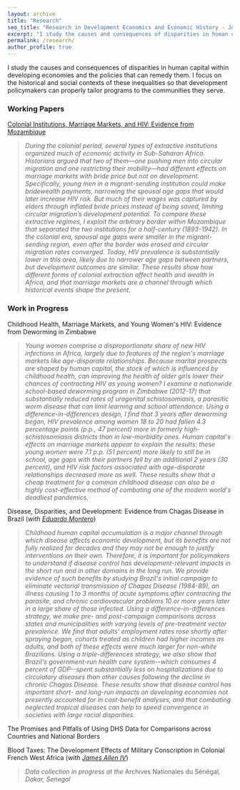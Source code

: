 ```yaml
---
layout: archive
title: "Research"
seo_title: "Research in Development Economics and Economic History - Jon Denton-Schneider"
excerpt: "I study the causes and consequences of disparities in human capital in developing economies and the policies that can remedy them."
permalink: /research/
author_profile: true
---
```


<p>
I study the causes and consequences of disparities in human capital within developing economies and the policies that can remedy them. I focus on the historical and social contexts of these inequalities so that development policymakers can properly tailor programs to the communities they serve.
</p>

<h3>Working Papers</h3>

<p>
<a href="https://jondentonschneider.com/files/denton-schneider_institutions_hiv.pdf">Colonial Institutions, Marriage Markets, and HIV: Evidence from Mozambique</a>
  <blockquote>
  <p><i>During the colonial period, several types of extractive institutions organized much of economic activity in Sub-Saharan Africa. Historians argued that two of them&mdash;one pushing men into circular migration and one restricting their mobility&mdash;had different effects on marriage markets with bride price but not on development. Specifically, young men in a migrant-sending institution could make bridewealth payments, narrowing the spousal age gaps that would later increase HIV risk. But much of their wages was captured by elders through inflated bride prices instead of being saved, limiting circular migration’s development potential. To compare these extractive regimes, I exploit the arbitrary border within Mozambique that separated the two institutions for a half-century (1893-1942). In the colonial era, spousal age gaps were smaller in the migrant-sending region, even after the border was erased and circular migration rates converged. Today, HIV prevalence is substantially lower in this area, likely due to narrower age gaps between partners, but development outcomes are similar. These results show how different forms of colonial extraction affect health and wealth in Africa, and that marriage markets are a channel through which historical events shape the present.</i>
  </p>
  </blockquote>
  </p>


  
<h3>Work in Progress</h3>

<p>
  Childhood Health, Marriage Markets, and Young Women's HIV: Evidence from Deworming in Zimbabwe
  <blockquote>
  <p><i>Young women comprise a disproportionate share of new HIV infections in Africa, largely due to features of the region's marriage markets like age-disparate relationships. Because marital prospects are shaped by human capital, the stock of which is influenced by childhood health, can improving the health of older girls lower their chances of contracting HIV as young women? I examine a nationwide school-based deworming program in Zimbabwe (2012-17) that substantially reduced rates of urogenital schistosomiasis, a parasitic worm disease that can limit learning and school attendance. Using a difference-in-differences design, I find that 3 years after deworming began, HIV prevalence among women 18 to 20 had fallen 4.3 percentage points (p.p., 47 percent) more in formerly high-schistosomiasis districts than in low-morbidity ones. Human capital's effects on marriage markets appear to explain the results: these young women were 7.1 p.p. (51 percent) more likely to still be in school, age gaps with their partners fell by an additional 2 years (30 percent), and HIV risk factors associated with age-disparate relationships decreased more as well. These results show that a cheap treatment for a common childhood disease can also be a highly cost-effective method of combating one of the modern world's deadliest pandemics.</i>
  </p>
  </blockquote>
  </p>
  
<p>
 Disease, Disparities, and Development: Evidence from Chagas Disease in Brazil (<i>with <a href="https://www.eduardo-montero.com/">Eduardo Montero</a></i>)
  <blockquote>
  <p><i>Childhood human capital accumulation is a major channel through which disease affects economic development, but its benefits are not fully realized for decades and they may not be enough to justify interventions on their own. Therefore, it is important for policymakers to understand if disease control has development-relevant impacts in the short run and in other domains in the long run. We provide evidence of such benefits by studying Brazil's initial campaign to eliminate vectorial transmission of Chagas Disease (1984-89), an illness causing 1 to 3 months of acute symptoms after contracting the parasite, and chronic cardiovascular problems 10 or more years later in a large share of those infected. Using a difference-in-differences strategy, we make pre- and post-campaign comparisons across states and municipalities with varying levels of pre-treatment vector prevalence. We find that adults' employment rates rose shortly after spraying began, cohorts treated as children had higher incomes as adults, and both of these effects were much larger for non-white Brazilians. Using a triple-differences strategy, we also show that Brazil's government-run health care system--which consumes 4 percent of GDP--spent substantially less on hospitalizations due to circulatory diseases than other causes following the decline in chronic Chagas Disease. These results show that disease control has important short- and long-run impacts on developing economies not presently accounted for in cost-benefit analyses, and that combating neglected tropical diseases can help to speed convergence in societies with large racial disparities.</i>
  </p>
  </blockquote>
  </p>

<p>
The Promises and Pitfalls of Using DHS Data for Comparisons across Countries and National Borders
</p>

<p>
  Blood Taxes: The Development Effects of Military Conscription in Colonial French West Africa (<i>with <a href="https://sites.google.com/view/jamesalleniv/home">James Allen IV</a></i>)
  <blockquote>
  <p><i>Data collection in progress at the </i>Archives Nationales du Sénégal<i>, Dakar, Senegal</i>
  </p>
  </blockquote>
  </p>
